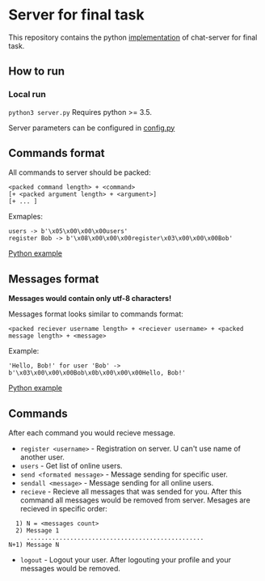 # Server for final task

This repository contains the python [implementation](server/server.py) of chat-server for final task.

## How to run

### Local run
```python3 server.py```
Requires python >= 3.5.

Server parameters can be configured in [config.py](config.py)

## Commands format

All commands to server should be packed:
```
<packed command length> + <command> 
[+ <packed argument length> + <argument>]
[+ ... ]
```

Exmaples: 
```
users -> b'\x05\x00\x00\x00users'
register Bob -> b'\x08\x00\x00\x00register\x03\x00\x00\x00Bob'
```

[Python example](client/command_utils.py)

## Messages format

<b>Messages would contain only utf-8 characters!</b>

Messages format looks similar to commands format:
```
<packed reciever username length> + <reciever username> + <packed message length> + <message>
```

Example:
```
'Hello, Bob!' for user 'Bob' -> b'\x03\x00\x00\x00Bob\x0b\x00\x00\x00Hello, Bob!'
```

[Python example](client/message_utils.py)

## Commands

After each command you would recieve message.

* `register <username>` - Registration on server. U can't use name of another user.
* `users` - Get list of online users.
* `send <formated message>` - Message sending for specific user.
* `sendall <message>` - Message sending for all online users.
* `recieve` - Recieve all messages that was sended for you. After this command all messages would be removed from server.
Mesages are recieved in specific order: 
```
  1) N = <messages count>
  2) Message 1
     .................................................
N+1) Message N
```
* `logout` - Logout your user. After logouting your profile and your messages would be removed.
